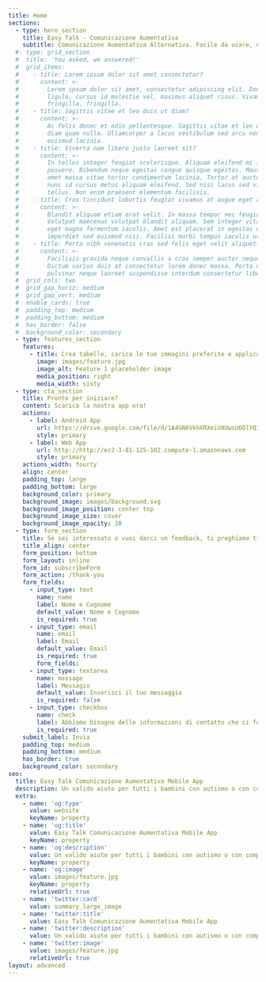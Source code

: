 ```yaml
---
title: Home
sections:
  - type: hero_section
    title: Easy Talk - Comunicazione Aumentativa
    subtitle: Comunicazione Aumentativa Alternativa. Facile da usare, è un valido aiuto per tutti i bambini con autismo o con complessi bisogni comunicativi.
  #- type: grid_section
  #  title: 'You asked, we answered!'
  #  grid_items:
  #    - title: Lorem ipsum dolor sit amet consectetur?
  #      content: >-
  #        Lorem ipsum dolor sit amet, consectetur adipiscing elit. Donec nisl
  #        ligula, cursus id molestie vel, maximus aliquet risus. Vivamus in nibh
  #        fringilla, fringilla.
  #    - title: Sagittis vitae et leo duis ut diam?
  #      content: >-
  #        Ac felis donec et odio pellentesque. Sagittis vitae et leo duis ut
  #        diam quam nulla. Ullamcorper a lacus vestibulum sed arcu non odio
  #        euismod lacinia.
  #    - title: Viverra nam libero justo laoreet sit?
  #      content: >-
  #        In tellus integer feugiat scelerisque. Aliquam eleifend mi in nulla
  #        posuere. Bibendum neque egestas congue quisque egestas. Mauris sit
  #        amet massa vitae tortor condimentum lacinia. Tortor at auctor urna
  #        nunc id cursus metus aliquam eleifend. Sed nisi lacus sed viverra
  #        tellus. Non enim praesent elementum facilisis.
  #    - title: Cras tincidunt lobortis feugiat vivamus at augue eget arcu?
  #      content: >-
  #        Blandit aliquam etiam erat velit. In massa tempor nec feugiat.
  #        Volutpat maecenas volutpat blandit aliquam. Sem integer vitae justo
  #        eget magna fermentum iaculis. Amet est placerat in egestas erat
  #        imperdiet sed euismod nisi. Facilisi morbi tempus iaculis urna.
  #    - title: Porta nibh venenatis cras sed felis eget velit aliquet?
  #      content: >-
  #        Facilisis gravida neque convallis a cras semper auctor neque vitae.
  #        Dictum varius duis at consectetur lorem donec massa. Porta non
  #        pulvinar neque laoreet suspendisse interdum consectetur libero.
  #  grid_cols: two
  #  grid_gap_horiz: medium
  #  grid_gap_vert: medium
  #  enable_cards: true
  #  padding_top: medium
  #  padding_bottom: medium
  #  has_border: false
  #  background_color: secondary
  - type: features_section
    features:
      - title: Crea tabelle, carica le tue immagini preferite e applica un suono con la sintesi vocale.
        image: images/feature.jpg
        image_alt: Feature 1 placeholder image
        media_position: right
        media_width: sixty
  - type: cta_section
    title: Pronto per iniziare?
    content: Scarica la nostra app ora!
    actions:
      - label: Android App
        url: https://drive.google.com/file/d/1A4GN6VkhXRXeiU9UwsU6DlYQIodN_wpR/view?usp=sharing
        style: primary
      - label: Web App
        url: http://http://ec2-3-81-125-102.compute-1.amazonaws.com
        style: primary
    actions_width: fourty
    align: center
    padding_top: large
    padding_bottom: large
    background_color: primary
    background_image: images/background.svg
    background_image_position: center top
    background_image_size: cover
    background_image_opacity: 10
  - type: form_section
    title: Se sei interessato o vuoi darci un feedback, ti preghiamo ti compilare il form! Sarai subito ricontattato!
    title_align: center
    form_position: bottom
    form_layout: inline
    form_id: subscribeForm
    form_action: /thank-you
    form_fields:
      - input_type: text
        name: name
        label: Nome e Cognome
        default_value: Nome e Cognome 
        is_required: true
      - input_type: email
        name: email
        label: Email
        default_value: Email
        is_required: true
        form_fields:
      - input_type: textarea
        name: message
        label: Messagio
        default_value: Inserisci il tuo messaggio
        is_required: false
      - input_type: checkbox
        name: check
        label: Abbiamo bisogno delle informazioni di contatto che ci fornisci per contattarti in merito ai nostri prodotti e servizi. Puoi annullare l'iscrizione a queste comunicazioni in qualsiasi momento. Per informazioni su come annullare l'iscrizione, nonché sulle nostre pratiche sulla privacy e sull'impegno a proteggere la tua privacy, consulta la nostra Informativa sulla privacy.
        is_required: true
    submit_label: Invia
    padding_top: medium
    padding_bottom: medium
    has_border: true
    background_color: secondary
seo:
  title: Easy Talk Comunicazione Aumentativa Mobile App
  description: Un valido aiuto per tutti i bambini con autismo o con complessi bisogni comunicativi.
  extra:
    - name: 'og:type'
      value: website
      keyName: property
    - name: 'og:title'
      value: Easy Talk Comunicazione Aumentativa Mobile App
      keyName: property
    - name: 'og:description'
      value: Un valido aiuto per tutti i bambini con autismo o con complessi bisogni comunicativi.
      keyName: property
    - name: 'og:image'
      value: images/feature.jpg
      keyName: property
      relativeUrl: true
    - name: 'twitter:card'
      value: summary_large_image
    - name: 'twitter:title'
      value: Easy Talk Comunicazione Aumentativa Mobile App
    - name: 'twitter:description'
      value: Un valido aiuto per tutti i bambini con autismo o con complessi bisogni comunicativi.
    - name: 'twitter:image'
      value: images/feature.jpg
      relativeUrl: true
layout: advanced
---
```

